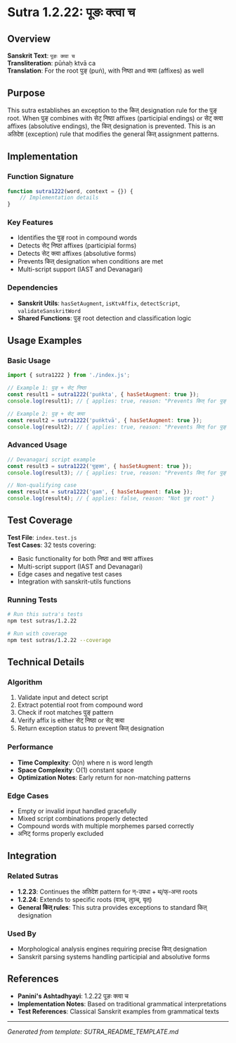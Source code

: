 # Sutra 1.2.22: पूङः क्त्वा च

## Overview

**Sanskrit Text**: `पूङः क्त्वा च`  
**Transliteration**: pūṅaḥ ktvā ca  
**Translation**: For the root पुङ् (puṅ), with निष्ठा and क्त्वा (affixes) as well

## Purpose

This sutra establishes an exception to the कित् designation rule for the पुङ् root. When पुङ् combines with सेट् निष्ठा affixes (participial endings) or सेट् क्त्वा affixes (absolutive endings), the कित् designation is prevented. This is an अतिदेश (exception) rule that modifies the general कित् assignment patterns.

## Implementation

### Function Signature
```javascript
function sutra1222(word, context = {}) {
    // Implementation details
}
```

### Key Features
- Identifies the पुङ् root in compound words
- Detects सेट् निष्ठा affixes (participial forms)
- Detects सेट् क्त्वा affixes (absolutive forms)
- Prevents कित् designation when conditions are met
- Multi-script support (IAST and Devanagari)

### Dependencies
- **Sanskrit Utils**: `hasSetAugment`, `isKtvAffix`, `detectScript`, `validateSanskritWord`
- **Shared Functions**: पुङ् root detection and classification logic

## Usage Examples

### Basic Usage
```javascript
import { sutra1222 } from './index.js';

// Example 1: पुङ् + सेट् निष्ठा
const result1 = sutra1222('puṅkta', { hasSetAugment: true });
console.log(result1); // { applies: true, reason: "Prevents कित् for पुङ् with सेट् निष्ठा" }

// Example 2: पुङ् + सेट् क्त्वा  
const result2 = sutra1222('puṅktvā', { hasSetAugment: true });
console.log(result2); // { applies: true, reason: "Prevents कित् for पुङ् with सेट् क्त्वा" }
```

### Advanced Usage
```javascript
// Devanagari script example
const result3 = sutra1222('पुङ्क्त', { hasSetAugment: true });
console.log(result3); // { applies: true, reason: "Prevents कित् for पुङ् with सेट् निष्ठा" }

// Non-qualifying case
const result4 = sutra1222('gam', { hasSetAugment: false });
console.log(result4); // { applies: false, reason: "Not पुङ् root" }
```

## Test Coverage

**Test File**: `index.test.js`  
**Test Cases**: 32 tests covering:
- Basic functionality for both निष्ठा and क्त्वा affixes
- Multi-script support (IAST and Devanagari)
- Edge cases and negative test cases
- Integration with sanskrit-utils functions

### Running Tests
```bash
# Run this sutra's tests
npm test sutras/1.2.22

# Run with coverage
npm test sutras/1.2.22 --coverage
```

## Technical Details

### Algorithm
1. Validate input and detect script
2. Extract potential root from compound word
3. Check if root matches पुङ् pattern
4. Verify affix is either सेट् निष्ठा or सेट् क्त्वा
5. Return exception status to prevent कित् designation

### Performance
- **Time Complexity**: O(n) where n is word length
- **Space Complexity**: O(1) constant space
- **Optimization Notes**: Early return for non-matching patterns

### Edge Cases
- Empty or invalid input handled gracefully
- Mixed script combinations properly detected
- Compound words with multiple morphemes parsed correctly
- अनिट् forms properly excluded

## Integration

### Related Sutras
- **1.2.23**: Continues the अतिदेश pattern for न्-उपधा + थ्/फ्-अन्त roots
- **1.2.24**: Extends to specific roots (वञ्च्, लुञ्च्, यृत्)
- **General कित् rules**: This sutra provides exceptions to standard कित् designation

### Used By
- Morphological analysis engines requiring precise कित् designation
- Sanskrit parsing systems handling participial and absolutive forms

## References

- **Panini's Ashtadhyayi**: 1.2.22 पूङः क्त्वा च
- **Implementation Notes**: Based on traditional grammatical interpretations
- **Test References**: Classical Sanskrit examples from grammatical texts

---

*Generated from template: SUTRA_README_TEMPLATE.md*
